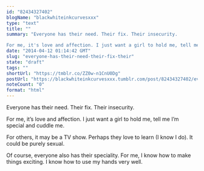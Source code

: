 ```yaml
---
id: "82434327402"
blogName: "blackwhiteinkcurvesxxx"
type: "text"
title: ""
summary: "Everyone has their need. Their fix. Their insecurity.

For me, it's love and affection. I just want a girl to hold me, tell me..."
date: "2014-04-12 01:14:42 GMT"
slug: "everyone-has-their-need-their-fix-their"
state: "draft"
tags: ""
shortUrl: "https://tmblr.co/ZZ0w-n1CnU0Dg"
postUrl: "https://blackwhiteinkcurvesxxx.tumblr.com/post/82434327402/everyone-has-their-need-their-fix-their"
noteCount: "0"
format: "html"
---
```


Everyone has their need. Their fix. Their insecurity.

For me, it’s love and affection. I just want a girl to hold me, tell me I’m special and cuddle me.

For others, it may be a TV show. Perhaps they love to learn (I know I do). It could be purely sexual.

Of course, everyone also has their speciality. For me, I know how to make things exciting. I know how to use my hands very well.
